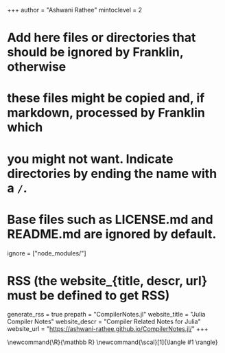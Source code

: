 <!--
Add here global page variables to use throughout your website.
-->
+++
author = "Ashwani Rathee"
mintoclevel = 2

# Add here files or directories that should be ignored by Franklin, otherwise
# these files might be copied and, if markdown, processed by Franklin which
# you might not want. Indicate directories by ending the name with a `/`.
# Base files such as LICENSE.md and README.md are ignored by default.
ignore = ["node_modules/"]

# RSS (the website_{title, descr, url} must be defined to get RSS)
generate_rss = true
prepath = "CompilerNotes.jl"
website_title = "Julia Compiler Notes"
website_descr = "Compiler Related Notes for Julia"
website_url   = "https://ashwani-rathee.github.io/CompilerNotes.jl/"
+++

<!--
Add here global latex commands to use throughout your pages.
-->
\newcommand{\R}{\mathbb R}
\newcommand{\scal}[1]{\langle #1 \rangle}
